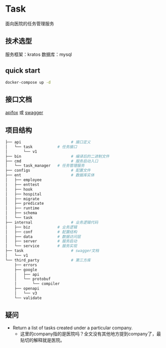 # Task
面向医院的任务管理服务

## 技术选型
服务框架：kratos
数据库：mysql

## quick start
```bash
docker-compose up -d
```

## 接口文档
[apifox](https://www.apifox.cn/apidoc/shared-b25823ed-651f-48bf-8edb-e23095887149)
或
[swagger](http://127.0.0.1:8000/q/swagger-ui)


## 项目结构
```bash
├── api                      # 接口定义          
│   └── task           # 任务接口
│       └── v1
├── bin                      # 编译后的二进制文件
├── cmd                      # 服务启动入口
│   └── task_manager   # 任务管理服务
├── configs                  # 配置文件
├── ent                      # 数据库实体
│   ├── employee
│   ├── enttest
│   ├── hook
│   ├── hospital
│   ├── migrate
│   ├── predicate
│   ├── runtime
│   ├── schema
│   └── task
├── internal                 # 业务逻辑代码
│   ├── biz            # 业务逻辑
│   ├── conf           # 配置结构
│   ├── data           # 数据访问层
│   ├── server         # 服务启动
│   └── service        # 服务实现
├── task                     # swagger文档
│   └── v1
└── third_party              # 第三方库
    ├── errors
    ├── google
    │   ├── api
    │   └── protobuf
    │       └── compiler
    ├── openapi
    │   └── v3
    └── validate
```

## 疑问
- Return a list of tasks created under a particular company.
    - 这里的company指的是医院吗？全文没有其他地方提到company了，最贴切的解释就是医院。


